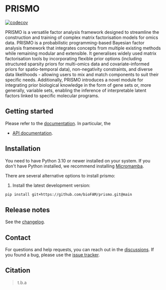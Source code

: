 # PRISMO

[![codecov](https://codecov.io/gh/bioFAM/prismo/graph/badge.svg?token=IJP1IA4JEU)](https://codecov.io/gh/bioFAM/prismo)

PRISMO is a versatile factor analysis framework designed to streamline the construction and training of complex matrix factorisation models for omics data. PRISMO is a probabilistic programming-based Bayesian factor analysis framework that integrates concepts from multiple existing methods while remaining modular and extensible. It generalises widely used matrix factorisation tools by incorporating flexible prior options (including structured sparsity priors for multi-omics data and covariate-informed priors for spatio-temporal data), non-negativity constraints, and diverse data likelihoods - allowing users to mix and match components to suit their specific needs. Additionally, PRISMO introduces a novel module for integrating prior biological knowledge in the form of gene sets or, more generally, variable sets, enabling the inference of interpretable latent factors linked to specific molecular programs.

## Getting started

Please refer to the [documentation][link-docs]. In particular, the

- [API documentation][link-api].

## Installation

You need to have Python 3.10 or newer installed on your system. If you don't have
Python installed, we recommend installing [Micromamba](https://mamba.readthedocs.io/en/latest/installation/micromamba-installation.html).

There are several alternative options to install prismo:

<!--
1) Install the latest release of `prismo` from [PyPI][link-pypi]:

```bash
pip install prismo
```
-->

1. Install the latest development version:

```bash
pip install git+https://github.com/bioFAM/prismo.git@main
```

## Release notes

See the [changelog][changelog].

## Contact

For questions and help requests, you can reach out in the [discussions][discussions].
If you found a bug, please use the [issue tracker][issue-tracker].

## Citation

> t.b.a

[issue-tracker]: https://github.com/bioFAM/prismo/issues
[discussions]: https://github.com/bioFAM/prismo/discussions
[changelog]: https://prismo.readthedocs.io/latest/changelog.html
[link-docs]: https://prismo.readthedocs.io
[link-api]: https://prismo.readthedocs.io/latest/api.html
[link-pypi]: https://pypi.org/project/prismo
